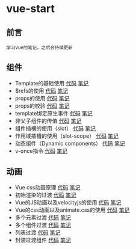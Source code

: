 # vue-start

## 前言
```
学习Vue的笔记，之后会持续更新
```


## 组件
- Template的基础使用
[代码](https://github.com/BnuzLeo/vue-start/blob/master/template/template_base/template_base.html)
[笔记](https://github.com/BnuzLeo/vue-start/blob/master/template/template_base/template_base.md)
- $refs的使用
[代码](https://github.com/BnuzLeo/vue-start/blob/master/template/template_base/tempalte_refs.html)
[笔记](https://github.com/BnuzLeo/vue-start/blob/master/template/template_base/template_base.md)
- props的使用
[代码](https://github.com/BnuzLeo/vue-start/blob/master/template/validation_and_props/props.html)
[笔记](https://github.com/BnuzLeo/vue-start/blob/master/template/validation_and_props/props.md)
- props的校验
[代码](https://github.com/BnuzLeo/vue-start/blob/master/template/validation_and_props/validation.html)
[笔记](https://github.com/BnuzLeo/vue-start/blob/master/template/validation_and_props/validation.md)
- template绑定原生事件
[代码](https://github.com/BnuzLeo/vue-start/blob/master/template/native_event/native_event.html)
[笔记](https://github.com/BnuzLeo/vue-start/blob/master/template/native_event/native_event.md)
- 非父子组件的传值
[代码](https://github.com/BnuzLeo/vue-start/blob/master/template/non_parent_child_components_data_transfer/bus.html)
[笔记](https://github.com/BnuzLeo/vue-start/blob/master/template/non_parent_child_components_data_transfer/bus.md)
- 组件插槽的使用（slot）
[代码](https://github.com/BnuzLeo/vue-start/blob/master/template/slot/slot.html)
[笔记](https://github.com/BnuzLeo/vue-start/blob/master/template/slot/slot.md)
- 作用域插槽的使用（slot-scope）
[代码](https://github.com/BnuzLeo/vue-start/blob/master/template/slot/slot.html)
[笔记](https://github.com/BnuzLeo/vue-start/blob/master/template/slot/slot.md)
- 动态组件（Dynamic components）
[代码](https://github.com/BnuzLeo/vue-start/blob/master/template/dynamic_component_and_v-once/dynamic.html)
[笔记](https://github.com/BnuzLeo/vue-start/blob/master/template/dynamic_component_and_v-once/dynamic_component_and_v-once.md)
- v-once指令
[代码](https://github.com/BnuzLeo/vue-start/blob/master/template/dynamic_component_and_v-once/v-once.html)
[笔记](https://github.com/BnuzLeo/vue-start/blob/master/template/dynamic_component_and_v-once/dynamic_component_and_v-once.md)

## 动画
- Vue css动画原理
[代码](https://github.com/BnuzLeo/vue-start/blob/master/animation/basic/basic.html)
[笔记](https://github.com/BnuzLeo/vue-start/blob/master/animation/basic/basic.md)
- 初始渲染的过渡
[代码](https://github.com/BnuzLeo/vue-start/blob/master/animation/initialized/initialized.html)
[笔记](https://github.com/BnuzLeo/vue-start/blob/master/animation/initialized/initialized.md)
- Vue的JS动画以及velocityjs的使用
[代码](https://github.com/BnuzLeo/vue-start/blob/master/animation/velocityjs/velocityjs.html)
[笔记](https://github.com/BnuzLeo/vue-start/blob/master/animation/velocityjs/velocityjs.md)
- Vue的css动画以及animate.css的使用
[代码](https://github.com/BnuzLeo/vue-start/blob/master/animation/animatecss/animatecss.html)
[笔记](https://github.com/BnuzLeo/vue-start/blob/master/animation/animatecss/animatecss.md)
- 多个元素过渡
[代码](https://github.com/BnuzLeo/vue-start/blob/master/animation/mutiple/mutiple_properties.html)
[笔记](https://github.com/BnuzLeo/vue-start/blob/master/animation/mutiple/mutiple.md)
- 多个组件过渡
[代码](https://github.com/BnuzLeo/vue-start/blob/master/animation/mutiple/mutiple_template.html)
[笔记](https://github.com/BnuzLeo/vue-start/blob/master/animation/mutiple/mutiple.md)
- 列表过渡
[代码](https://github.com/BnuzLeo/vue-start/blob/master/animation/list_transition/list_transition.html)
[笔记](https://github.com/BnuzLeo/vue-start/blob/master/animation/list_transition/list_transition.md)
- 封装过渡组件
[代码](https://github.com/BnuzLeo/vue-start/blob/master/animation/package/package.html)
[笔记](https://github.com/BnuzLeo/vue-start/blob/master/animation/package/package.md)
